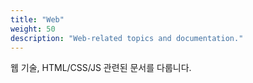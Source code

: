 ```yaml
---
title: "Web"
weight: 50
description: "Web-related topics and documentation."
---
```


웹 기술, HTML/CSS/JS 관련된 문서를 다룹니다.
